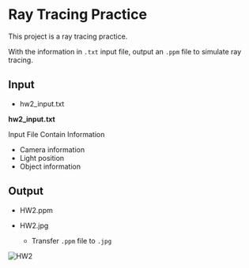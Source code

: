 # Ray Tracing Practice

This project is a ray tracing practice.

With the information in ```.txt``` input file, output an ```.ppm``` file to simulate ray tracing.


## Input

* hw2_input.txt

**hw2_input.txt**

Input File Contain Information

* Camera information
* Light position
* Object information

## Output

* HW2.ppm

* HW2.jpg
  * Transfer ```.ppm``` file to ```.jpg```

![HW2](https://user-images.githubusercontent.com/47785408/208734914-49cc538f-2f56-4308-af3e-75d95a92fda2.jpg)
